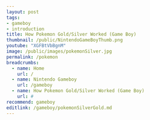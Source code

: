 ```yaml
---
layout: post
tags: 
- gameboy
- introduction
title: How Pokemon Gold/Silver Worked (Game Boy)
thumbnail: /public/NintendoGameBoyThumb.png
youtube: "XGFBtVbBgnM"
image: /public/images/pokemonSilver.jpg
permalink: /pokemon
breadcrumbs:
  - name: Home
    url: /
  - name: Nintendo Gameboy
    url: /gameboy
  - name: How Pokemon Gold/Silver Worked (Game Boy)
    url: #
recommend: gameboy
editlink: /gameboy/pokemonSilverGold.md
---
```




